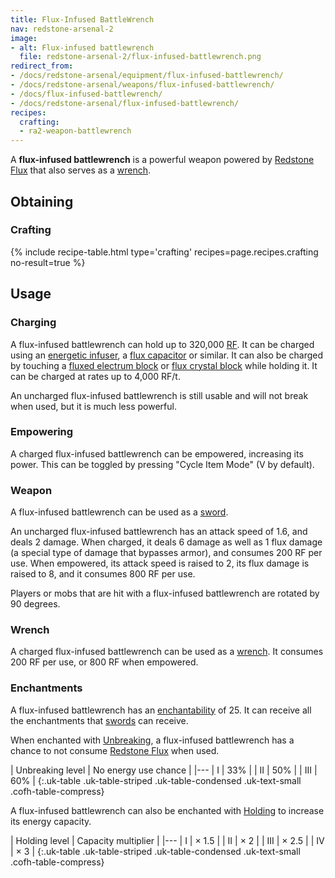 ```yaml
---
title: Flux-Infused BattleWrench
nav: redstone-arsenal-2
image:
- alt: Flux-infused battlewrench
  file: redstone-arsenal-2/flux-infused-battlewrench.png
redirect_from:
- /docs/redstone-arsenal/equipment/flux-infused-battlewrench/
- /docs/redstone-arsenal/weapons/flux-infused-battlewrench/
- /docs/flux-infused-battlewrench/
- /docs/redstone-arsenal/flux-infused-battlewrench/
recipes:
  crafting:
  - ra2-weapon-battlewrench
---
```


A **flux-infused battlewrench** is a powerful weapon powered by [Redstone
Flux](/docs/redstone-flux/) that also serves as a [wrench](/docs/wrenches/).


Obtaining
---------

### Crafting
{% include recipe-table.html type='crafting' recipes=page.recipes.crafting no-result=true %}


Usage
-----

### Charging
A flux-infused battlewrench can hold up to 320,000 [RF](/docs/redstone-flux/).
It can be charged using an [energetic infuser](/docs/thermal-expansion-5/energetic-infuser/), a
[flux capacitor](/docs/thermal-expansion-5/flux-capacitor/) or similar. It can also be charged by
touching a [fluxed electrum block](/docs/redstone-arsenal-2/fluxed-electrum-block/) or [flux
crystal block](/docs/redstone-arsenal-2/flux-crystal-block) while holding it. It can be charged at
rates up to 4,000 RF/t.

An uncharged flux-infused battlewrench is still usable and will not break when
used, but it is much less powerful.

### Empowering
A charged flux-infused battlewrench can be empowered, increasing its power. This
can be toggled by pressing "Cycle Item Mode" (V by default).

### Weapon
A flux-infused battlewrench can be used as a
[sword](https://minecraft.gamepedia.com/Sword).

An uncharged flux-infused battlewrench has an attack speed of 1.6, and deals 2
damage. When charged, it deals 6 damage as well as 1 flux damage (a special type
of damage that bypasses armor), and consumes 200 RF per use. When empowered, its
attack speed is raised to 2, its flux damage is raised to 8, and it consumes 800
RF per use.

Players or mobs that are hit with a flux-infused battlewrench are rotated by 90
degrees.

### Wrench
A charged flux-infused battlewrench can be used as a [wrench](/docs/wrenches/).
It consumes 200 RF per use, or 800 RF when empowered.

### Enchantments
A flux-infused battlewrench has an
[enchantability](https://minecraft.gamepedia.com/Enchantability) of 25. It can
receive all the enchantments that
[swords](https://minecraft.gamepedia.com/Sword) can receive.

When enchanted with [Unbreaking](https://minecraft.gamepedia.com/Unbreaking), a
flux-infused battlewrench has a chance to not consume [Redstone
Flux](/docs/redstone-flux/) when used.

| Unbreaking level | No energy use chance |
|---
| I | 33% |
| II | 50% |
| III | 60% |
{:.uk-table .uk-table-striped .uk-table-condensed .uk-text-small .cofh-table-compress}

A flux-infused battlewrench can also be enchanted with [Holding](/docs/cofh-core-4/holding/)
to increase its energy capacity.

| Holding level | Capacity multiplier |
|---
| I | × 1.5 |
| II | × 2 |
| III | × 2.5 |
| IV | × 3 |
{:.uk-table .uk-table-striped .uk-table-condensed .uk-text-small .cofh-table-compress}
